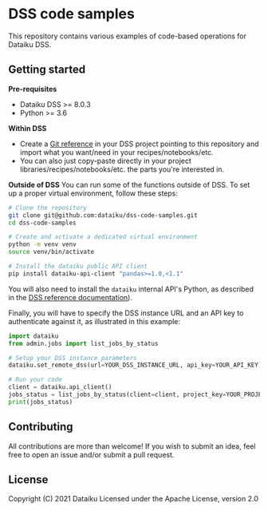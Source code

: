 # DSS code samples

This repository contains various examples of code-based operations for Dataiku DSS.

## Getting started

**Pre-requisites**
* Dataiku DSS >= 8.0.3
* Python >= 3.6

**Within DSS**
* Create a [Git reference]() in your DSS project pointing to this repository and import what you want/need in your recipes/notebooks/etc.
* You can also just copy-paste directly in your project libraries/recipes/notebooks/etc. the parts you're interested in.

**Outside of DSS**
You can run some of the functions outside of DSS. To set up a proper virtual environment, follow these steps:

```bash
# Clone the repository
git clone git@github.com:dataiku/dss-code-samples.git
cd dss-code-samples

# Create and activate a dedicated virtual environment
python -m venv venv
source venv/bin/activate

# Install the dataiku public API client
pip install dataiku-api-client "pandas>=1.0,<1.1"
```

You will also need to install the `dataiku` internal API's Python, as described in the [DSS reference documentation](https://doc.dataiku.com/dss/latest/python-api/outside-usage.html#installing-the-package)). 

Finally, you will have to specify the DSS instance URL and an API key to authenticate against it, as illustrated in this example:

```python
import dataiku
from admin.jobs import list_jobs_by_status

# Setup your DSS instance parameters
dataiku.set_remote_dss(url=YOUR_DSS_INSTANCE_URL, api_key=YOUR_API_KEY)

# Run your code
client = dataiku.api_client()
jobs_status = list_jobs_by_status(client=client, project_key=YOUR_PROJECT_KEY)
print(jobs_status)
```

## Contributing

All contributions are more than welcome! If you wish to submit an idea, feel free to open an issue and/or submit a pull request.

## License
Copyright (C) 2021 Dataiku
Licensed under the Apache License, version 2.0


